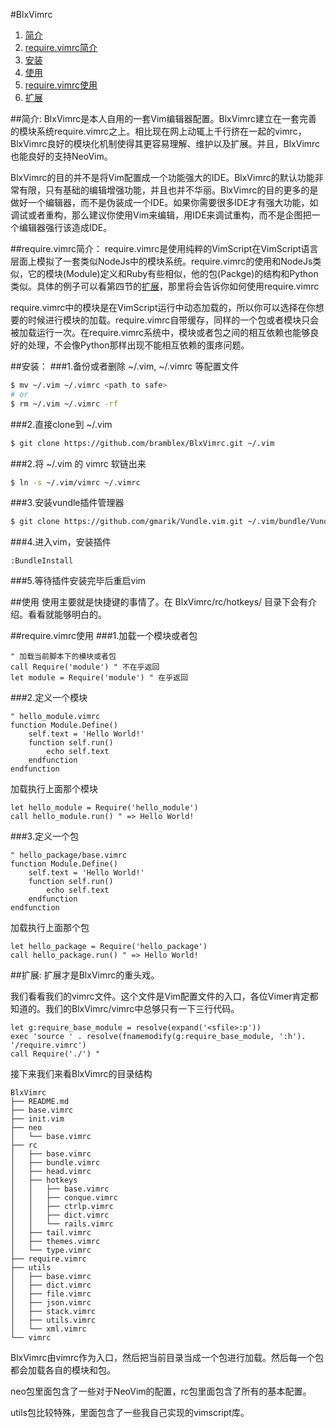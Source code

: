 #BlxVimrc
1. [简介](#简介)
2. [require.vimrc简介](#requirevimrc简介)
3. [安装](#安装)
4. [使用](#使用)
5. [require.vimrc使用](#requirevimrc使用)
6. [扩展](#扩展)

##简介:
BlxVimrc是本人自用的一套Vim编辑器配置。BlxVimrc建立在一套完善的模块系统require.vimrc之上。相比现在网上动辄上千行挤在一起的vimrc，BlxVimrc良好的模块化机制使得其更容易理解、维护以及扩展。并且，BlxVimrc也能良好的支持NeoVim。

BlxVimrc的目的并不是将Vim配置成一个功能强大的IDE。BlxVimrc的默认功能非常有限，只有基础的编辑增强功能，并且也并不华丽。BlxVimrc的目的更多的是做好一个编辑器，而不是伪装成一个IDE。如果你需要很多IDE才有强大功能，如调试或者重构，那么建议你使用Vim来编辑，用IDE来调试重构，而不是企图把一个编辑器强行该造成IDE。

##require.vimrc简介：
require.vimrc是使用纯粹的VimScript在VimScript语言层面上模拟了一套类似NodeJs中的模块系统。require.vimrc的使用和NodeJs类似，它的模块(Module)定义和Ruby有些相似，他的包(Packge)的结构和Python类似。具体的例子可以看第四节的[扩展](#扩展)，那里将会告诉你如何使用require.vimrc

require.vimrc中的模块是在VimScript运行中动态加载的，所以你可以选择在你想要的时候进行模块的加载。require.vimrc自带缓存，同样的一个包或者模块只会被加载运行一次。在require.vimrc系统中，模块或者包之间的相互依赖也能够良好的处理，不会像Python那样出现不能相互依赖的蛋疼问题。

##安装：
###1.备份或者删除 ~/.vim, ~/.vimrc 等配置文件
```sh
$ mv ~/.vim ~/.vimrc <path to safe>
# or
$ rm ~/.vim ~/.vimrc -rf
```

###2.直接clone到 ~/.vim
```sh
$ git clone https://github.com/bramblex/BlxVimrc.git ~/.vim
```

###2.将 ~/.vim 的 vimrc 软链出来
```sh
$ ln -s ~/.vim/vimrc ~/.vimrc
```

###3.安装vundle插件管理器
```sh
$ git clone https://github.com/gmarik/Vundle.vim.git ~/.vim/bundle/Vundle.vim
```

###4.进入vim，安装插件
```VimL
:BundleInstall
```

###5.等待插件安装完毕后重启vim

##使用
使用主要就是快捷键的事情了。在 BlxVimrc/rc/hotkeys/ 目录下会有介绍。看看就能够明白的。

##require.vimrc使用
###1.加载一个模块或者包

```VimL
" 加载当前脚本下的模块或者包
call Require('module') " 不在乎返回
let module = Require('module') " 在乎返回
```

###2.定义一个模块
```VimL
" hello_module.vimrc
function Module.Define()
    self.text = 'Hello World!'
    function self.run()
        echo self.text
    endfunction
endfunction
```

加载执行上面那个模块
```VimL
let hello_module = Require('hello_module')
call hello_module.run() " => Hello World!
```

###3.定义一个包
```VimL
" hello_package/base.vimrc
function Module.Define()
    self.text = 'Hello World!'
    function self.run()
        echo self.text
    endfunction
endfunction
```
加载执行上面那个包
```VimL
let hello_package = Require('hello_package')
call hello_package.run() " => Hello World!
```

##扩展:
扩展才是BlxVimrc的重头戏。

我们看看我们的vimrc文件。这个文件是Vim配置文件的入口，各位Vimer肯定都知道的。我们的BlxVimrc/vimrc中总够只有一下三行代码。
```VimL
let g:require_base_module = resolve(expand('<sfile>:p')) 
exec 'source ' . resolve(fnamemodify(g:require_base_module, ':h'). '/require.vimrc')
call Require('./') "
```

接下来我们来看BlxVimrc的目录结构
```
BlxVimrc
├── README.md
├── base.vimrc
├── init.vim
├── neo
│   └── base.vimrc
├── rc
│   ├── base.vimrc
│   ├── bundle.vimrc
│   ├── head.vimrc
│   ├── hotkeys
│   │   ├── base.vimrc
│   │   ├── conque.vimrc
│   │   ├── ctrlp.vimrc
│   │   ├── dict.vimrc
│   │   └── rails.vimrc
│   ├── tail.vimrc
│   ├── themes.vimrc
│   └── type.vimrc
├── require.vimrc
├── utils
│   ├── base.vimrc
│   ├── dict.vimrc
│   ├── file.vimrc
│   ├── json.vimrc
│   ├── stack.vimrc
│   ├── utils.vimrc
│   └── xml.vimrc
└── vimrc
```

BlxVimrc由vimrc作为入口，然后把当前目录当成一个包进行加载。然后每一个包都会加载各自的模块和包。

neo包里面包含了一些对于NeoVim的配置，rc包里面包含了所有的基本配置。

utils包比较特殊，里面包含了一些我自己实现的vimscript库。
